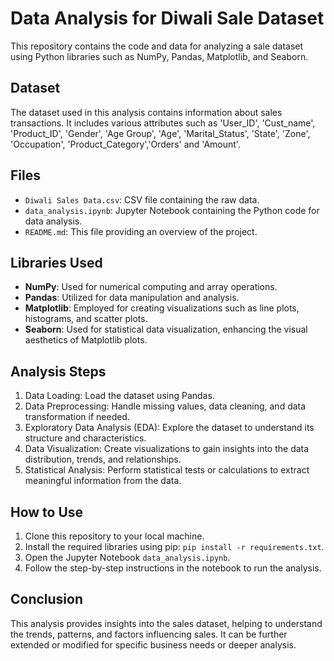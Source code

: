 # Data Analysis for Diwali Sale Dataset

This repository contains the code and data for analyzing a sale dataset using Python libraries such as NumPy, Pandas, Matplotlib, and Seaborn.

## Dataset

The dataset used in this analysis contains information about sales transactions. It includes various attributes such as 'User_ID', 'Cust_name', 'Product_ID', 'Gender', 'Age Group', 'Age',
'Marital_Status', 'State', 'Zone', 'Occupation', 'Product_Category','Orders' and 'Amount'.

## Files

- `Diwali Sales Data.csv`: CSV file containing the raw data.
- `data_analysis.ipynb`: Jupyter Notebook containing the Python code for data analysis.
- `README.md`: This file providing an overview of the project.

## Libraries Used

- **NumPy**: Used for numerical computing and array operations.
- **Pandas**: Utilized for data manipulation and analysis.
- **Matplotlib**: Employed for creating visualizations such as line plots, histograms, and scatter plots.
- **Seaborn**: Used for statistical data visualization, enhancing the visual aesthetics of Matplotlib plots.

## Analysis Steps

1. Data Loading: Load the dataset using Pandas.
2. Data Preprocessing: Handle missing values, data cleaning, and data transformation if needed.
3. Exploratory Data Analysis (EDA): Explore the dataset to understand its structure and characteristics.
4. Data Visualization: Create visualizations to gain insights into the data distribution, trends, and relationships.
5. Statistical Analysis: Perform statistical tests or calculations to extract meaningful information from the data.

## How to Use

1. Clone this repository to your local machine.
2. Install the required libraries using pip: `pip install -r requirements.txt`.
3. Open the Jupyter Notebook `data_analysis.ipynb`.
4. Follow the step-by-step instructions in the notebook to run the analysis.

## Conclusion

This analysis provides insights into the sales dataset, helping to understand the trends, patterns, and factors influencing sales. It can be further extended or modified for specific business needs or deeper analysis.
